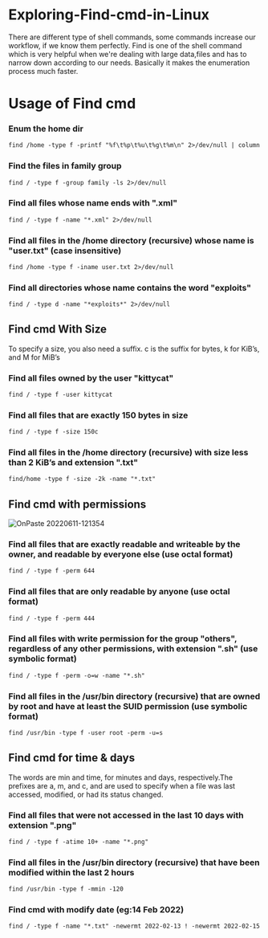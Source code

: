 # Exploring-Find-cmd-in-Linux

There are different type of shell commands, some commands increase our workflow, if we know them perfectly. Find is one of the shell command which is very helpful when we're dealing with large data,files and has to narrow down according to our needs. Basically it makes the enumeration process much faster.


# Usage of Find cmd

### Enum the home dir
```markdown
find /home -type f -printf "%f\t%p\t%u\t%g\t%m\n" 2>/dev/null | column -t
```

### Find the files in family group
```markdown
find / -type f -group family -ls 2>/dev/null
```

### Find all files whose name ends with ".xml"
```markdown
find / -type f -name "*.xml" 2>/dev/null
```

### Find all files in the /home directory (recursive) whose name is "user.txt" (case insensitive)
```markdown
find /home -type f -iname user.txt 2>/dev/null
```

### Find all directories whose name contains the word "exploits"
```markdown
find / -type d -name "*exploits*" 2>/dev/null
```


## Find cmd With Size
To specify a size, you also need a suffix. c is the suffix for bytes, k for KiB’s, and M for MiB’s

### Find all files owned by the user "kittycat"
```markdown
find / -type f -user kittycat
```

### Find all files that are exactly 150 bytes in size
```markdown
find / -type f -size 150c
```

### Find all files in the /home directory (recursive) with size less than 2 KiB’s and extension ".txt"
```markdown
find/home -type f -size -2k -name "*.txt"
```


## Find cmd with permissions

![OnPaste 20220611-121354](https://user-images.githubusercontent.com/106917304/173176809-0421efac-8662-47d1-bef4-db573398a60e.png)


### Find all files that are exactly readable and writeable by the owner, and readable by everyone else (use octal format)
```markdown
find / -type f -perm 644
```

### Find all files that are only readable by anyone (use octal format)
```markdown
find / -type f -perm 444
```

### Find all files with write permission for the group "others", regardless of any other permissions, with extension ".sh" (use symbolic format)
```markdown
find / -type f -perm -o=w -name "*.sh"
```

### Find all files in the /usr/bin directory (recursive) that are owned by root and have at least the SUID permission (use symbolic format)
```markdown
find /usr/bin -type f -user root -perm -u=s
```



## Find cmd for time & days
The words are min and time, for minutes and days, respectively.The prefixes are a, m, and c, and are used to specify when a file was last accessed, modified, or had its status changed.  

### Find all files that were not accessed in the last 10 days with extension ".png"
```markdown
find / -type f -atime 10+ -name "*.png"
```

### Find all files in the /usr/bin directory (recursive) that have been modified within the last 2 hours
```markdown
find /usr/bin -type f -mmin -120    
```

### Find cmd with modify date (eg:14 Feb 2022)
```markdown
find / -type f -name "*.txt" -newermt 2022-02-13 ! -newermt 2022-02-15 2>/dev/null
```

